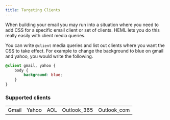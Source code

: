 ```yaml
---
title: Targeting Clients
---
```


When building your email you may run into a situation where you need to add CSS for a specific email client or set of clients. HEML lets you do this really easily with client media queries.

You can write `@client` media queries and list out clients where you want the CSS to take effect. For example to change the background to blue on gmail and yahoo, you would write the following.

```css
@client gmail, yahoo {
	body {
		background: blue;
	}
}
```

### Supported clients

<div class="fixed-table bordered-table">

|       |       |     |             |             |
| ----- | ----- | --- | ----------- | ----------- |
| Gmail | Yahoo | AOL | Outlook_365 | Outlook_com |

</div>
